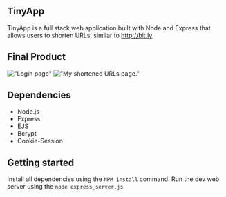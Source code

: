 ## TinyApp

TinyApp is a full stack web application built with Node and Express that allows users to shorten URLs, similar to http://bit.ly

## Final Product
!["Login page"](https://github.com/pigbog/TinyApp/blob/master/docs/1.png?raw=true)
!["My shortened URLs page."](https://github.com/pigbog/TinyApp/blob/master/docs/2.png?raw=true)

## Dependencies		

- Node.js
- Express
- EJS
- Bcrypt
- Cookie-Session


## Getting started

Install all dependencies using the `NPM install` command.
Run the dev web server using the `node express_server.js`

